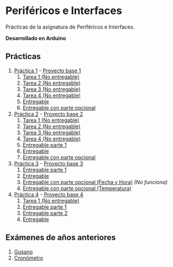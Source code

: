 # Periféricos e Interfaces

Prácticas de la asignatura de Periféricos e Interfaces.

**Desarrollado en Arduino**

## Prácticas

1. [Práctica 1](./pract-1/) - [Proyecto base 1](./pract-1/23-24_plab1_base.pdsprj)
   1. [Tarea 1 (No entregable)](./pract-1/711-t1-salidas-digitales.ino)
   2. [Tarea 2 (No entregable)](./pract-1/712-t2-comunicacion-serie.ino)
   3. [Tarea 3 (No entregable)](./pract-1/713-t3-sincronizacion-por-consulta-de-estado.ino)
   4. [Tarea 4 (No entregable)](./pract-1/714-t4-visualizacion-sincronizada-por-interrupcion-externa.ino)
   5. [Entregable](./pract-1/721-especificaciones-de-diseno.ino)
   6. [Entregable con parte opcional](./pract-1/722-sensor-de-temperatura.ino)
2. [Práctica 2](./pract-2/) - [Proyecto base 2](./pract-2/23-24_plab2_base.pdsprj)
   1. [Tarea 1 (No entregable)](./pract-2/411-t1-generacion-de-senales-en-modo-normal.ino)
   2. [Tarea 2 (No entregable)](./pract-2/412-t2-generacion-de-senales-en-modo-ctc.ino)
   3. [Tarea 3 (No entregable)](./pract-2/413-t3-generacion-de-senales-en-modo-fast-pwm.ino)
   4. [Tarea 4 (No entregable)](./pract-2/414-t4-generacion-de-senales-en-modo-pwm-phase-correct.ino)
   5. [Entregable parte 1](./pract-2/421-sustitucion-de-la-interrupcion-int3-por-otra-generada-por-el-timer3.ino)
   6. [Entregable](./pract-2/422-diseno-e-implementacion-de-un-frecuencimetro.ino)
   7. [Entregable con parte opcional](./pract-2/423-mejoras-de-la-aplicacion.ino)
3. [Práctica 3](./pract-3/) - [Proyecto base 3](./pract-3/23-24_plab3_base.pdsprj)
   1. [Entregable parte 1](./pract-3/51-t1-implemantacion-del-protocolo-i2c-funciones-basicas.ino)
   2. [Entregable](./pract-3/52-t2-menu-basico-de-usuario.ino)
   3. [Entregable con parte opcional (Fecha y Hora)](./pract-3/53-t3-dispositivo-de-reloj-de-tiempo-real.ino) _(No funciona)_
   4. [Entregable con parte opcional (Temperatura)](./pract-3/53-t3.2-temperatura.ino)
4. [Práctica 4](./pract-4/) - [Proyecto base 4](./pract-4/23-24_plab4_reloj_base.pdsprj)
   1. [Tarea 1 (No entregable)](./pract-4/51-t1-tareas-previas.ino)
   2. [Entregable parte 1](./pract-4/521-actualizacion-de-informacion-en-la-pantalla-lcd.ino)
   3. [Entregable parte 2](./pract-4/522-configuracion-de-la-fecha-y-hora.ino)
   4. [Entregable](./pract-4/523-configuracion-de-alarmas.ino)

## Exámenes de años anteriores

1. [Gusano](./exams/modo-gusano.ino)
2. [Cronómetro](./exams/modo-cronometro.ino)
